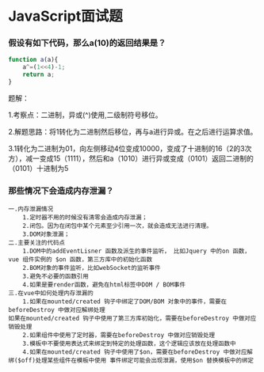 # JavaScript面试题

### 假设有如下代码，那么a(10)的返回结果是？

```js
function a(a){
    a^=(1<<4)-1;
    return a;
}

```

题解：

1.考察点：二进制，异或(^)使用,二级制符号移位。

2.解题思路：将1转化为二进制然后移位，再与a进行异或。在之后进行运算求值。

3.1转化为二进制为01，向左侧移动4位变成10000，变成了十进制的16（2的3次方），减一变成15（1111），然后和a（1010）进行异或变成（0101）返回二进制的（0101）十进制为5

### 那些情况下会造成内存泄漏？

```text
一.内存泄漏情况
	1.定时器不用的时候没有清零会造成内存泄漏；
	2.闭包。因为在闭包中某个元素至少引用一次，就会造成无法进行清理。
	3.DOM对象泄漏；
二.主要关注的代码点
	1.DOM中的addEventLisner 函数及派生的事件监听， 比如Jquery 中的on 函数， vue 组件实例的 $on 函数，第三方库中的初始化函数
	2.BOM对象的事件监听，比如webSocket的监听事件
	3.避免不必要的函数引用
	4.如果是要render函数，避免在html标签中DOM / BOM事件
三.在vue中如何处理内存泄漏的
	1.如果在mounted/created 钩子中绑定了DOM/BOM 对象中的事件，需要在beforeDestroy 中做对应解绑处理
如果在mounted/created 钩子中使用了第三方库初始化，需要在beforeDestroy 中做对应销毁处理
	2.如果组件中使用了定时器，需要在beforeDestroy 中做对应销毁处理
	3.模板中不要使用表达式来绑定到特定的处理函数，这个逻辑应该放在处理函数中
	4.如果在mounted/created 钩子中使用了$on，需要在beforeDestroy 中做对应解绑($off)处理某些组件在模板中使用 事件绑定可能会出现泄漏，使用$on 替换模板中的绑定

```

